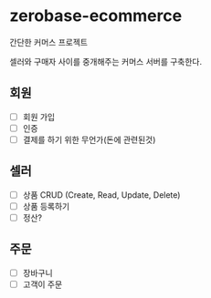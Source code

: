 # zerobase-ecommerce
간단한 커머스 프로젝트

셀러와 구매자 사이를 중개해주는 커머스 서버를 구축한다.

## 회원
- [ ] 회원 가입
- [ ] 인증
- [ ] 결제를 하기 위한 무언가(돈에 관련된것)

## 셀러
- [ ] 상품 CRUD (Create, Read, Update, Delete)
- [ ] 상품 등록하기
- [ ] 정산?

## 주문
- [ ] 장바구니
- [ ] 고객이 주문
